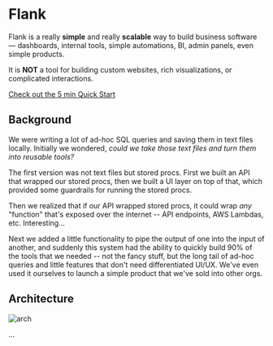 # Flank

Flank is a really **simple** and really **scalable** way to build business software — dashboards, internal tools, simple automations, BI, admin panels, even simple products. 

It is **NOT** a tool for building custom websites, rich visualizations, or complicated interactions.

[Check out the 5 min Quick Start]("quickstarts/jupyter-fastapi.md")

## Background
We were writing a lot of ad-hoc SQL queries and saving them in text files locally. Initially we wondered, *could we take those text files and turn them into reusable tools?*

The first version was not text files but stored procs. First we built an API that wrapped our stored procs, then we built a UI layer on top of that, which provided some guardrails for running the stored procs.

Then we realized that if our API wrapped stored procs, it could wrap *any* "function" that's exposed over the internet -- API endpoints, AWS Lambdas, etc. Interesting... 

Next we added a little functionality to pipe the output of one into the input of another, and suddenly this system had the ability to quickly build 90% of the tools that we needed -- not the fancy stuff, but the long tail of ad-hoc queries and little features that don't need differentiated UI/UX. We've even used it ourselves to launch a simple product that we've sold into other orgs.

## Architecture

![arch](https://i.imgur.com/oSgKnRy.png)

...


